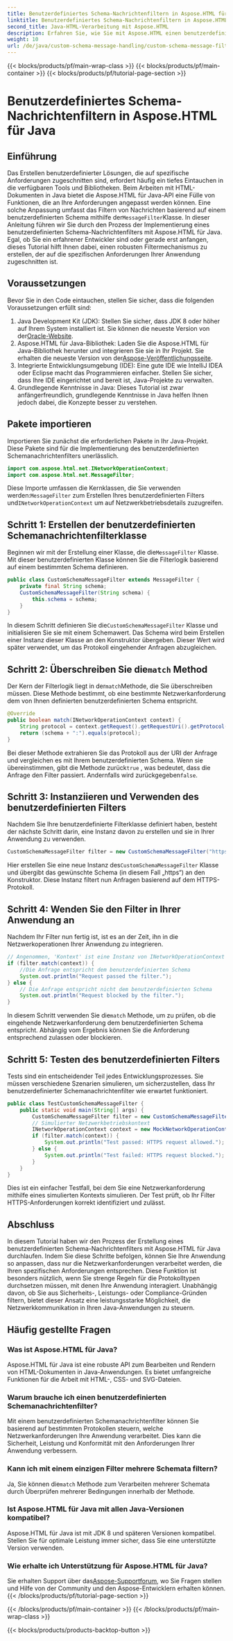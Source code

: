 ```yaml
---
title: Benutzerdefiniertes Schema-Nachrichtenfiltern in Aspose.HTML für Java
linktitle: Benutzerdefiniertes Schema-Nachrichtenfiltern in Aspose.HTML für Java
second_title: Java-HTML-Verarbeitung mit Aspose.HTML
description: Erfahren Sie, wie Sie mit Aspose.HTML einen benutzerdefinierten Schema-Nachrichtenfilter in Java implementieren. Folgen Sie unserer Schritt-für-Schritt-Anleitung für ein sicheres, maßgeschneidertes Anwendungserlebnis.
weight: 10
url: /de/java/custom-schema-message-handling/custom-schema-message-filter/
---
```


{{< blocks/products/pf/main-wrap-class >}}
{{< blocks/products/pf/main-container >}}
{{< blocks/products/pf/tutorial-page-section >}}

# Benutzerdefiniertes Schema-Nachrichtenfiltern in Aspose.HTML für Java

## Einführung
 Das Erstellen benutzerdefinierter Lösungen, die auf spezifische Anforderungen zugeschnitten sind, erfordert häufig ein tiefes Eintauchen in die verfügbaren Tools und Bibliotheken. Beim Arbeiten mit HTML-Dokumenten in Java bietet die Aspose.HTML für Java-API eine Fülle von Funktionen, die an Ihre Anforderungen angepasst werden können. Eine solche Anpassung umfasst das Filtern von Nachrichten basierend auf einem benutzerdefinierten Schema mithilfe der`MessageFilter`Klasse. In dieser Anleitung führen wir Sie durch den Prozess der Implementierung eines benutzerdefinierten Schema-Nachrichtenfilters mit Aspose.HTML für Java. Egal, ob Sie ein erfahrener Entwickler sind oder gerade erst anfangen, dieses Tutorial hilft Ihnen dabei, einen robusten Filtermechanismus zu erstellen, der auf die spezifischen Anforderungen Ihrer Anwendung zugeschnitten ist.
## Voraussetzungen
Bevor Sie in den Code eintauchen, stellen Sie sicher, dass die folgenden Voraussetzungen erfüllt sind:
1.  Java Development Kit (JDK): Stellen Sie sicher, dass JDK 8 oder höher auf Ihrem System installiert ist. Sie können die neueste Version von der[Oracle-Website](https://www.oracle.com/java/technologies/javase-jdk11-downloads.html).
2.  Aspose.HTML für Java-Bibliothek: Laden Sie die Aspose.HTML für Java-Bibliothek herunter und integrieren Sie sie in Ihr Projekt. Sie erhalten die neueste Version von der[Aspose-Veröffentlichungsseite](https://releases.aspose.com/html/java/).
3. Integrierte Entwicklungsumgebung (IDE): Eine gute IDE wie IntelliJ IDEA oder Eclipse macht das Programmieren einfacher. Stellen Sie sicher, dass Ihre IDE eingerichtet und bereit ist, Java-Projekte zu verwalten.
4. Grundlegende Kenntnisse in Java: Dieses Tutorial ist zwar anfängerfreundlich, grundlegende Kenntnisse in Java helfen Ihnen jedoch dabei, die Konzepte besser zu verstehen.
## Pakete importieren
Importieren Sie zunächst die erforderlichen Pakete in Ihr Java-Projekt. Diese Pakete sind für die Implementierung des benutzerdefinierten Schemanachrichtenfilters unerlässlich.
```java
import com.aspose.html.net.INetworkOperationContext;
import com.aspose.html.net.MessageFilter;
```
 Diese Importe umfassen die Kernklassen, die Sie verwenden werden:`MessageFilter` zum Erstellen Ihres benutzerdefinierten Filters und`INetworkOperationContext` um auf Netzwerkbetriebsdetails zuzugreifen.
## Schritt 1: Erstellen der benutzerdefinierten Schemanachrichtenfilterklasse
 Beginnen wir mit der Erstellung einer Klasse, die die`MessageFilter` Klasse. Mit dieser benutzerdefinierten Klasse können Sie die Filterlogik basierend auf einem bestimmten Schema definieren.
```java
public class CustomSchemaMessageFilter extends MessageFilter {
    private final String schema;
    CustomSchemaMessageFilter(String schema) {
        this.schema = schema;
    }
}
```
 In diesem Schritt definieren Sie die`CustomSchemaMessageFilter` Klasse und initialisieren Sie sie mit einem Schemawert. Das Schema wird beim Erstellen einer Instanz dieser Klasse an den Konstruktor übergeben. Dieser Wert wird später verwendet, um das Protokoll eingehender Anfragen abzugleichen.
##  Schritt 2: Überschreiben Sie die`match` Method
 Der Kern der Filterlogik liegt in der`match`Methode, die Sie überschreiben müssen. Diese Methode bestimmt, ob eine bestimmte Netzwerkanforderung dem von Ihnen definierten benutzerdefinierten Schema entspricht.
```java
@Override
public boolean match(INetworkOperationContext context) {
    String protocol = context.getRequest().getRequestUri().getProtocol();
    return (schema + ":").equals(protocol);
}
```
 Bei dieser Methode extrahieren Sie das Protokoll aus der URI der Anfrage und vergleichen es mit Ihrem benutzerdefinierten Schema. Wenn sie übereinstimmen, gibt die Methode zurück`true` , was bedeutet, dass die Anfrage den Filter passiert. Andernfalls wird zurückgegeben`false`.
## Schritt 3: Instanziieren und Verwenden des benutzerdefinierten Filters
Nachdem Sie Ihre benutzerdefinierte Filterklasse definiert haben, besteht der nächste Schritt darin, eine Instanz davon zu erstellen und sie in Ihrer Anwendung zu verwenden.
```java
CustomSchemaMessageFilter filter = new CustomSchemaMessageFilter("https");
```
 Hier erstellen Sie eine neue Instanz des`CustomSchemaMessageFilter` Klasse und übergibt das gewünschte Schema (in diesem Fall „https“) an den Konstruktor. Diese Instanz filtert nun Anfragen basierend auf dem HTTPS-Protokoll.
## Schritt 4: Wenden Sie den Filter in Ihrer Anwendung an
Nachdem Ihr Filter nun fertig ist, ist es an der Zeit, ihn in die Netzwerkoperationen Ihrer Anwendung zu integrieren.
```java
// Angenommen, 'Kontext' ist eine Instanz von INetworkOperationContext
if (filter.match(context)) {
    //Die Anfrage entspricht dem benutzerdefinierten Schema
    System.out.println("Request passed the filter.");
} else {
    // Die Anfrage entspricht nicht dem benutzerdefinierten Schema
    System.out.println("Request blocked by the filter.");
}
```
 In diesem Schritt verwenden Sie die`match` Methode, um zu prüfen, ob die eingehende Netzwerkanforderung dem benutzerdefinierten Schema entspricht. Abhängig vom Ergebnis können Sie die Anforderung entsprechend zulassen oder blockieren.
## Schritt 5: Testen des benutzerdefinierten Filters
Tests sind ein entscheidender Teil jedes Entwicklungsprozesses. Sie müssen verschiedene Szenarien simulieren, um sicherzustellen, dass Ihr benutzerdefinierter Schemanachrichtenfilter wie erwartet funktioniert.
```java
public class TestCustomSchemaMessageFilter {
    public static void main(String[] args) {
        CustomSchemaMessageFilter filter = new CustomSchemaMessageFilter("https");
        // Simulierter Netzwerkbetriebskontext
        INetworkOperationContext context = new MockNetworkOperationContext("https");
        if (filter.match(context)) {
            System.out.println("Test passed: HTTPS request allowed.");
        } else {
            System.out.println("Test failed: HTTPS request blocked.");
        }
    }
}
```
Dies ist ein einfacher Testfall, bei dem Sie eine Netzwerkanforderung mithilfe eines simulierten Kontexts simulieren. Der Test prüft, ob Ihr Filter HTTPS-Anforderungen korrekt identifiziert und zulässt.
## Abschluss
In diesem Tutorial haben wir den Prozess der Erstellung eines benutzerdefinierten Schema-Nachrichtenfilters mit Aspose.HTML für Java durchlaufen. Indem Sie diese Schritte befolgen, können Sie Ihre Anwendung so anpassen, dass nur die Netzwerkanforderungen verarbeitet werden, die Ihren spezifischen Anforderungen entsprechen. Diese Funktion ist besonders nützlich, wenn Sie strenge Regeln für die Protokolltypen durchsetzen müssen, mit denen Ihre Anwendung interagiert. Unabhängig davon, ob Sie aus Sicherheits-, Leistungs- oder Compliance-Gründen filtern, bietet dieser Ansatz eine leistungsstarke Möglichkeit, die Netzwerkkommunikation in Ihren Java-Anwendungen zu steuern.
## Häufig gestellte Fragen
### Was ist Aspose.HTML für Java?
Aspose.HTML für Java ist eine robuste API zum Bearbeiten und Rendern von HTML-Dokumenten in Java-Anwendungen. Es bietet umfangreiche Funktionen für die Arbeit mit HTML-, CSS- und SVG-Dateien.
### Warum brauche ich einen benutzerdefinierten Schemanachrichtenfilter?
Mit einem benutzerdefinierten Schemanachrichtenfilter können Sie basierend auf bestimmten Protokollen steuern, welche Netzwerkanforderungen Ihre Anwendung verarbeitet. Dies kann die Sicherheit, Leistung und Konformität mit den Anforderungen Ihrer Anwendung verbessern.
### Kann ich mit einem einzigen Filter mehrere Schemata filtern?
 Ja, Sie können die`match` Methode zum Verarbeiten mehrerer Schemata durch Überprüfen mehrerer Bedingungen innerhalb der Methode.
### Ist Aspose.HTML für Java mit allen Java-Versionen kompatibel?
Aspose.HTML für Java ist mit JDK 8 und späteren Versionen kompatibel. Stellen Sie für optimale Leistung immer sicher, dass Sie eine unterstützte Version verwenden.
### Wie erhalte ich Unterstützung für Aspose.HTML für Java?
 Sie erhalten Support über das[Aspose-Supportforum](https://forum.aspose.com/c/html/29), wo Sie Fragen stellen und Hilfe von der Community und den Aspose-Entwicklern erhalten können.
{{< /blocks/products/pf/tutorial-page-section >}}

{{< /blocks/products/pf/main-container >}}
{{< /blocks/products/pf/main-wrap-class >}}

{{< blocks/products/products-backtop-button >}}
